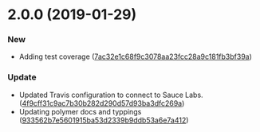 # 2.0.0 (2019-01-29)


### New

* Adding test coverage ([7ac32e1c68f9c3078aa23fcc28a9c181fb3bf39a](https://github.com/advanced-rest-client/arc-local-store-preferences/commit/7ac32e1c68f9c3078aa23fcc28a9c181fb3bf39a))

### Update

* Updated Travis configuration to connect to Sauce Labs. ([4f9cff31c9ac7b30b282d290d57d93ba3dfc269a](https://github.com/advanced-rest-client/arc-local-store-preferences/commit/4f9cff31c9ac7b30b282d290d57d93ba3dfc269a))
* Updating polymer docs and typpings ([933562b7e5601915ba53d2339b9ddb53a6e7a412](https://github.com/advanced-rest-client/arc-local-store-preferences/commit/933562b7e5601915ba53d2339b9ddb53a6e7a412))



